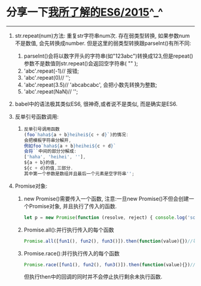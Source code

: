 # 分享一下[我所了解的ES6/2015](https://github.com/haolic/ECMAScript6)^_^

---

1. str.repeat(num)方法: 重复str字符串num次. 存在弱类型转换, 如果参数num不是数值, 会先转换成number. 但是这里的弱类型转换跟parseInt()有所不同:
   1. parseInt()会将以数字开头的字符串(如"123abc")转换成123,但是repeat()参数不是数值则str.repeat()会返回空字符串( "" );
   2. 'abc'.repeat(-1)// 报错;
   3. 'abc'.repeat(0)// '';
   4. 'abc'.repeat(3.5)// 'abcabcabc', 会把小数先转换为整数;
   5. 'abc'.repeat(NaN)// '';

2. babel中的语法极其类似ES6, 很神奇,或者说不是类似, 而是确实是ES6.

3. 反单引号函数调用:

   1. ```javascript
      反单引号调用函数
      (foo`haha${a + b}heihei${c + d}`)的情况: 
      会把模板字符串分解开, 
      例如foo`haha${a + b}heihei${c + d}`
      会将``中间的部分分解成:
      ['haha', 'heihei', ''],
      ${a + b}的值, 
      ${c + d}的值,三部分.
      其中第一个参数是数组并且最后一个元素是空字符串'';
      ```

4. Promise对象:

   1. new Promise()需要传入一个函数, 注意:一旦new Promise()不但会创建一个Promise对象, 并且执行了传入的函数.

      ```javascript
      let p = new Promise(function (resolve, reject) { console.log('something') })//此处不仅创建了Promise对象, 并且执行了传入的函数.
      ```

   2. Promise.all():并行执行传入的每个函数

      ```javascript
      Promise.all([fun1(), fun2(), fun3()]).then(function(value){})//等待慢的, 当fun1/2/3都执行完之后才调用then的回调.并且value为一个数组,数组的元素是每个func中resolve传入的值.
      ```

   3. Promise.race():并行执行传入的每个函数

      ```javascript
      Promise.race([fun1(), fun2(), fun3()]).then(function(value){})//优先照顾快的, 当fun1/2/3任一个执行完成就调用then中的回调, value为最先执行完的函数的resolve传入的值.
      ```

      但执行then中的回调的同时并不会停止执行剩余未执行函数.